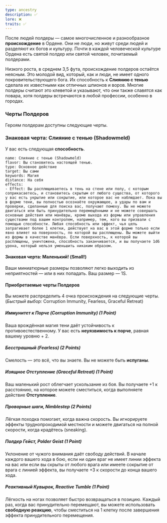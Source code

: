 ```yaml
---
type: ancestry
description: ✅
lore: ❌
traits: ✅
---
```


После людей полдеры — самое многочисленное и разнообразное **происхождение** в Ордене. Они не люди, но живут среди людей и разделяют их богов и культуру. Почти в каждой человеческой культуре Орденa есть святой полдер или святой человек, почитаемый полдерами.

Низкого роста, в среднем 3,5 фута, происхождение полдеров остаётся неясным. Это молодой вид, который, как и люди, не имеет одного покровительствующего бога. Их способность к **Слиянию с тенью** сделала их известными как отличных шпионов и воров. Многие полдеры считают это клеветой и указывают, что они также славятся как повара, хотя полдеры встречаются в любой профессии, особенно в городах.

### Черты Полдеров

Героям полдерам доступны следующие черты.

### Знаковая черта: Слияние с тенью (Shadowmeld)

У вас есть следующая **способность**.

```ds-ab
name: Слияние с тенью (Shadowmeld)
flavor: Вы становитесь настоящей тенью.
type: Основное действие
target: Вы сами
keywords: Магия
distance: На себя
effects:
- Effect: Вы расплющиваетесь в тень на стене или полу, с которым соприкасаетесь, и становитесь скрытым от любого существа, от которого у вас есть укрытие или сокрытие, или которое вас не наблюдает. Пока вы в форме тени, вы полностью осознаёте окружающее, а удары по вам и проверки, сделанные для поиска вас, получают помеху. Вы не можете двигаться или быть принудительно перемещёнными и не можете совершать основные действия или манёвры, кроме выхода из формы или управления существами под вашим контролем, например, тем, кого вы призвали с помощью способности. Любая способность или эффект, чья цель затрагивает более 1 клетки, действует на вас в этой форме только если явно влияет на поверхность, по которой вы расплющены. Вы можете выйти из формы в качестве манёвра. Если поверхность, к которой вы расплющены, уничтожена, способность заканчивается, и вы получаете 1d6 урона, который нельзя уменьшить никаким образом.
```

#### Знаковая черта: Маленький! (Small!)

Ваши миниатюрные размеры позволяют легко выходить из неприятностей — или в них попадать. Ваш размер — 1S.

#### Приобретаемые черты Полдеров

Вы можете распределить 4 очка происхождения на следующие черты. (*Быстрый выбор:* Corruption Immunity, Fearless, Graceful Retreat)

##### Иммунитет к Порче (Corruption Immunity) (1 Point)

Ваша врождённая магия тени даёт устойчивость к противоестественному. У вас есть **неуязвимость к порче**, равная вашему уровню + 2.

##### Бесстрашный (Fearless) (2 Points)

Смелость — это всё, что вы знаете. Вы не можете быть **испуганы**.

##### Изящное Отступление (Graceful Retreat) (1 Point)

Ваш маленький рост облегчает ускользание из боя. Вы получаете +1 к расстоянию, на которое можете сместиться, когда выполняете действие **Отступление**.

##### Проворные шаги, Nimblestep (2 Points)

Лёгкая походка помогает, когда важна скорость. Вы игнорируете эффекты труднопроходимой местности и можете двигаться на полной скорости, когда крадётесь (sneaking).

##### Полдер Гейст, Polder Geist (1 Point)

Уклонение от чужого внимания даёт свободу действий. В начале каждого вашего хода в бою, если ни один враг не имеет линии эффекта на вас или если вы скрыты от любого врага или имеете сокрытие от врага с линией эффекта, вы получаете +3 к скорости до конца вашего хода.

##### Реактивный Кувырок, Reactive Tumble (1 Point)

Лёгкость на ногах позволяет быстро возвращаться в позицию. Каждый раз, когда вас принудительно перемещают, вы можете использовать **свободную реакцию**, чтобы сместиться на 1 клетку после завершения эффекта принудительного перемещения.